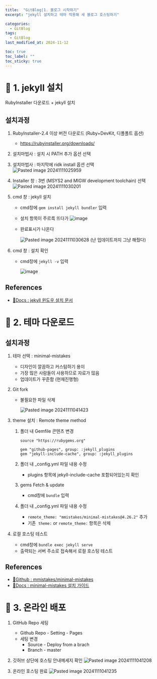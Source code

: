```yaml
---
title:  "GitBlog|1. 블로그 시작하기"
excerpt: "jekyll 설치하고 테마 적용해 새 블로그 호스팅하기"

categories:
  - GitBlog
tags:
  - GitBlog
last_modified_at: 2024-11-12

toc: true
toc_label: ""
toc_sticky: true
---
```




# 📒 1. jekyll 설치
RubyInstaller 다운로드 + jekyll 설치

## 설치과정
1. RubyInstaller-2.4 이상 버전 다운로드 (Ruby+DevKit, 디폴폴트 옵션)
	- <https://rubyinstaller.org/downloads/>


2. 설치마법사 : 설치 시 PATH 추가 옵션 선택


3. 설치마법사 : 마지막에 ridk install 옵션 선택
    ![Pasted image 20241111025959](https://github.com/user-attachments/assets/2f301cfa-a2fd-4191-b3b8-e5da6129563f)


4. Installer 창 : 3번 (MSYS2 and MIGW development toolchain) 선택
    ![Pasted image 20241111030201](https://github.com/user-attachments/assets/064f6baf-4eda-4cc7-81f5-d72694c184d6)


5. cmd 창 : jekyll 설치
    - cmd창에 `gem install jekyll bundler` 입력
	- 설치 항목이 주르륵 뜨다가
	![image](https://github.com/user-attachments/assets/10c1fde3-3a59-4d99-9f1e-762fb6b3e23b)
	

    - 완료표시가 나온다
	
		![Pasted image 20241111030628](https://github.com/user-attachments/assets/befef9e9-97c9-4bb7-8ad2-d756e6628806)
		(난 업데이트까지 그냥 해줬다)


6. cmd 창 : 설치 확인
    - cmd창에 `jekyll -v` 입력

		![image](https://github.com/user-attachments/assets/172b8bb6-b7c2-4b54-bd4f-3dfc6b64dd93)


## References
- [🔗Docs : jekyll 윈도우 설치 문서](https://jekyllrb.com/docs/installation/windows/)


# 📒 2. 테마 다운로드

## 설치과정
1. 테마 선택 : minimal-mistakes
	- 디자인이 깔끔하고 커스텀하기 용이
	- 가장 많은 사람들이 사용하므로 자료가 많음
	- 업데이트가 꾸준함 (현재진행형)


2. Git fork
	- 불필요한 파일 삭제

		![Pasted image 20241111041423](https://github.com/user-attachments/assets/344fe5a6-6c54-4896-b439-913001920120)


3. theme 설치 : Remote theme method
	1. 폴더 내 Gemfile 콘텐츠 변경
		```
		source "https://rubygems.org"
		
		gem "github-pages", group: :jekyll_plugins
		gem "jekyll-include-cache", group: :jekyll_plugins
		```
	2. 폴더 내 \_config.yml 파일 내용 수정
		- plugins 항목에 jekyll-include-cache 포함되어있는지 확인

	3. gems Fetch & update
        - cmd창에 `bundle` 입력

	4. 폴더 내 \_config.yml 파일 내용 수정
		- `remote_theme: "mmistakes/minimal-mistakes@4.26.2"` 추가
		- 기존  `theme:` or `remote_theme:` 항목은 삭제


4. 로컬 호스팅 테스트
    - cmd창에 `bundle exec jekyll serve`
    - 출력되는 서버 주소로 접속해서 로컬 호스팅 테스트


## References
- [🔗Github : mmistakes/minimal-mistakes](https://github.com/mmistakes/minimal-mistakes)
- [🔗Docs : minimal-mistakes 설치 가이드](https://mmistakes.github.io/minimal-mistakes/docs/quick-start-guide/#remote-theme-method)


# 📒 3. 온라인 배포
1. GitHub Repo 세팅
	- Github Repo - Setting - Pages
	- 세팅 변경
		- Source - Deploy from a brach
		- Branch - master


2. 깃허브 상단에 호스팅 안내메세지 확인
	![Pasted image 20241111041208](https://github.com/user-attachments/assets/738827ea-568a-4776-9943-6e6ee46b9fd5)


3. 온라인 호스팅 완료
	![Pasted image 20241111041235](https://github.com/user-attachments/assets/e489b14f-a5ed-4ae3-ad2d-4035a402187a)